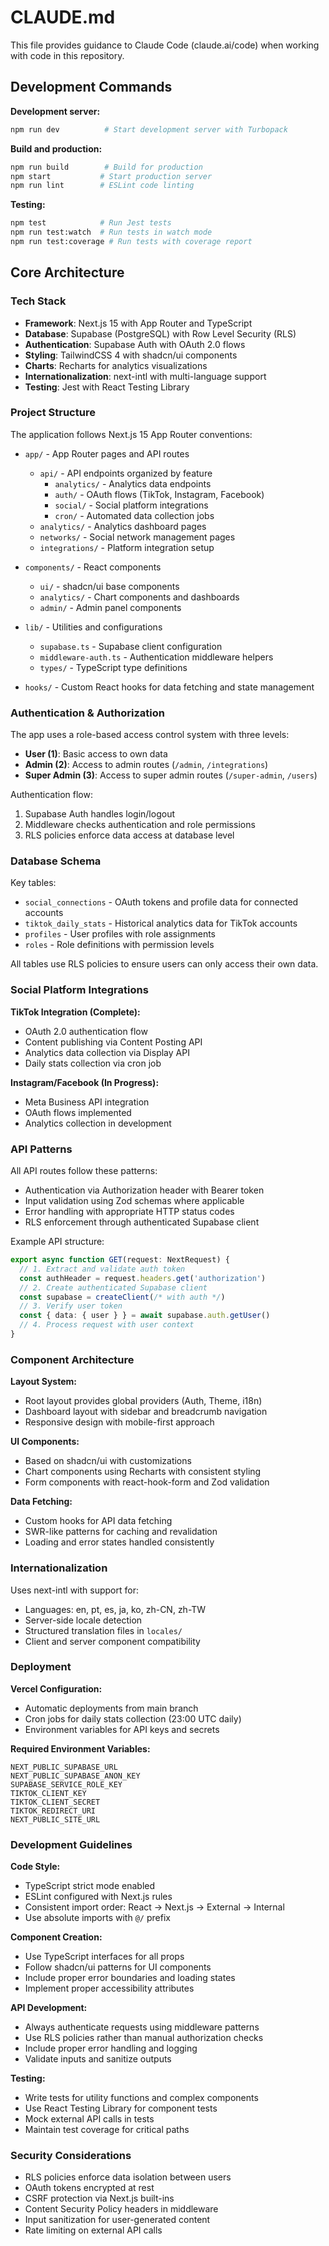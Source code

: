 # CLAUDE.md

This file provides guidance to Claude Code (claude.ai/code) when working with code in this repository.

## Development Commands

**Development server:**
```bash
npm run dev          # Start development server with Turbopack
```

**Build and production:**
```bash
npm run build        # Build for production
npm start           # Start production server
npm run lint        # ESLint code linting
```

**Testing:**
```bash
npm test            # Run Jest tests
npm run test:watch  # Run tests in watch mode
npm run test:coverage # Run tests with coverage report
```

## Core Architecture

### Tech Stack
- **Framework**: Next.js 15 with App Router and TypeScript
- **Database**: Supabase (PostgreSQL) with Row Level Security (RLS)
- **Authentication**: Supabase Auth with OAuth 2.0 flows
- **Styling**: TailwindCSS 4 with shadcn/ui components
- **Charts**: Recharts for analytics visualizations
- **Internationalization**: next-intl with multi-language support
- **Testing**: Jest with React Testing Library

### Project Structure

The application follows Next.js 15 App Router conventions:

- `app/` - App Router pages and API routes
  - `api/` - API endpoints organized by feature
    - `analytics/` - Analytics data endpoints
    - `auth/` - OAuth flows (TikTok, Instagram, Facebook)
    - `social/` - Social platform integrations
    - `cron/` - Automated data collection jobs
  - `analytics/` - Analytics dashboard pages
  - `networks/` - Social network management pages
  - `integrations/` - Platform integration setup

- `components/` - React components
  - `ui/` - shadcn/ui base components
  - `analytics/` - Chart components and dashboards
  - `admin/` - Admin panel components

- `lib/` - Utilities and configurations
  - `supabase.ts` - Supabase client configuration
  - `middleware-auth.ts` - Authentication middleware helpers
  - `types/` - TypeScript type definitions

- `hooks/` - Custom React hooks for data fetching and state management

### Authentication & Authorization

The app uses a role-based access control system with three levels:
- **User (1)**: Basic access to own data
- **Admin (2)**: Access to admin routes (`/admin`, `/integrations`)
- **Super Admin (3)**: Access to super admin routes (`/super-admin`, `/users`)

Authentication flow:
1. Supabase Auth handles login/logout
2. Middleware checks authentication and role permissions
3. RLS policies enforce data access at database level

### Database Schema

Key tables:
- `social_connections` - OAuth tokens and profile data for connected accounts
- `tiktok_daily_stats` - Historical analytics data for TikTok accounts
- `profiles` - User profiles with role assignments
- `roles` - Role definitions with permission levels

All tables use RLS policies to ensure users can only access their own data.

### Social Platform Integrations

**TikTok Integration (Complete):**
- OAuth 2.0 authentication flow
- Content publishing via Content Posting API
- Analytics data collection via Display API
- Daily stats collection via cron job

**Instagram/Facebook (In Progress):**
- Meta Business API integration
- OAuth flows implemented
- Analytics collection in development

### API Patterns

All API routes follow these patterns:
- Authentication via Authorization header with Bearer token
- Input validation using Zod schemas where applicable
- Error handling with appropriate HTTP status codes
- RLS enforcement through authenticated Supabase client

Example API structure:
```typescript
export async function GET(request: NextRequest) {
  // 1. Extract and validate auth token
  const authHeader = request.headers.get('authorization')
  // 2. Create authenticated Supabase client
  const supabase = createClient(/* with auth */)
  // 3. Verify user token
  const { data: { user } } = await supabase.auth.getUser()
  // 4. Process request with user context
}
```

### Component Architecture

**Layout System:**
- Root layout provides global providers (Auth, Theme, i18n)
- Dashboard layout with sidebar and breadcrumb navigation
- Responsive design with mobile-first approach

**UI Components:**
- Based on shadcn/ui with customizations
- Chart components using Recharts with consistent styling
- Form components with react-hook-form and Zod validation

**Data Fetching:**
- Custom hooks for API data fetching
- SWR-like patterns for caching and revalidation
- Loading and error states handled consistently

### Internationalization

Uses next-intl with support for:
- Languages: en, pt, es, ja, ko, zh-CN, zh-TW
- Server-side locale detection
- Structured translation files in `locales/`
- Client and server component compatibility

### Deployment

**Vercel Configuration:**
- Automatic deployments from main branch
- Cron jobs for daily stats collection (23:00 UTC daily)
- Environment variables for API keys and secrets

**Required Environment Variables:**
```
NEXT_PUBLIC_SUPABASE_URL
NEXT_PUBLIC_SUPABASE_ANON_KEY
SUPABASE_SERVICE_ROLE_KEY
TIKTOK_CLIENT_KEY
TIKTOK_CLIENT_SECRET
TIKTOK_REDIRECT_URI
NEXT_PUBLIC_SITE_URL
```

### Development Guidelines

**Code Style:**
- TypeScript strict mode enabled
- ESLint configured with Next.js rules
- Consistent import order: React → Next.js → External → Internal
- Use absolute imports with `@/` prefix

**Component Creation:**
- Use TypeScript interfaces for all props
- Follow shadcn/ui patterns for UI components
- Include proper error boundaries and loading states
- Implement proper accessibility attributes

**API Development:**
- Always authenticate requests using middleware patterns
- Use RLS policies rather than manual authorization checks
- Include proper error handling and logging
- Validate inputs and sanitize outputs

**Testing:**
- Write tests for utility functions and complex components
- Use React Testing Library for component tests
- Mock external API calls in tests
- Maintain test coverage for critical paths

### Security Considerations

- RLS policies enforce data isolation between users
- OAuth tokens encrypted at rest
- CSRF protection via Next.js built-ins
- Content Security Policy headers in middleware
- Input sanitization for user-generated content
- Rate limiting on external API calls